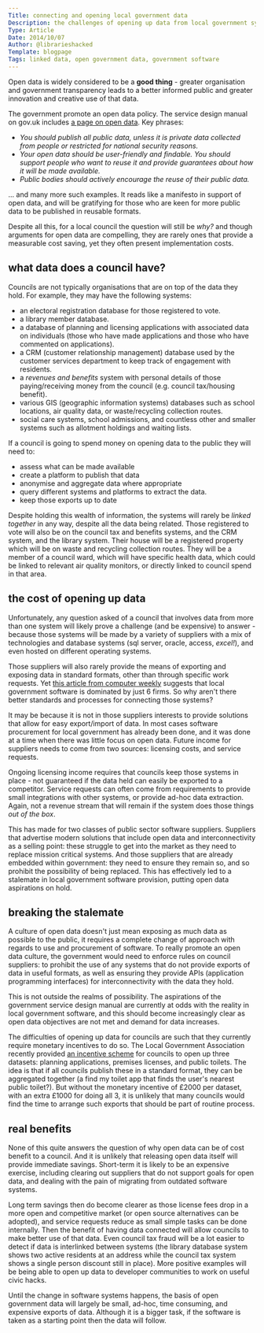 ```yaml
---
Title: connecting and opening local government data
Description: the challenges of opening up data from local government systems
Type: Article
Date: 2014/10/07
Author: @librarieshacked
Template: blogpage
Tags: linked data, open government data, government software
---
```


Open data is widely considered to be a **good thing** - greater organisation and government transparency leads to a better informed public and greater innovation and creative use of that data.

The government promote an open data policy.  The service design manual on gov.uk includes [a page on open data](https://www.gov.uk/service-manual/technology/open-data.html).  Key phrases:

- *You should publish all public data, unless it is private data collected from people or restricted for national security reasons.*
- *Your open data should be user-friendly and findable. You should support people who want to reuse it and provide guarantees about how it will be made available.*
- *Public bodies should actively encourage the reuse of their public data.*

... and many more such examples.  It reads like a manifesto in support of open data, and will be gratifying for those who are keen for more public data to be published in reusable formats.

Despite all this, for a local council the question will still be *why?* and though arguments for open data are compelling, they are rarely ones that provide a measurable cost saving, yet they often present implementation costs.

## what data does a council have?
Councils are not typically organisations that are on top of the data they hold.  For example, they may have the following systems:

- an electoral registration database for those registered to vote.
- a library member database.
- a database of planning and licensing applications with associated data on individuals (those who have made applications and those who have commented on applications).
- a CRM (customer relationship management) database used by the customer services department to keep track of engagement with residents.
- a *revenues and benefits* system with personal details of those paying/receiving money from the council (e.g. council tax/housing benefit).
- various GIS (geographic information systems) databases such as school locations, air quality data, or waste/recycling collection routes.
- social care systems, school admissions, and countless other and smaller systems such as allotment holdings and waiting lists.

If a council is going to spend money on opening data to the public they will need to: 

- assess what can be made available
- create a platform to publish that data 
- anonymise and aggregate data where appropriate
- query different systems and platforms to extract the data.
- keep those exports up to date

Despite holding this wealth of information, the systems will rarely be *linked together* in any way, despite all the data being related.  Those registered to vote will also be on the council tax and benefits systems, and the CRM system, and the library system.  Their house will be a registered property which will be on waste and recycling collection routes.  They will be a member of a council ward, which will have specific health data, which could be linked to relevant air quality monitors, or directly linked to council spend in that area.

## the cost of opening up data
Unfortunately, any question asked of a council that involves data from more than one system will likely prove a challenge (and be expensive) to answer - because those systems will be made by a variety of suppliers with a mix of technologies and database systems (sql server, oracle, access, *excel!*), and even hosted on different operating systems.

Those suppliers will also rarely provide the means of exporting and exposing data in standard formats, other than through specific work requests.  Yet [this article from computer weekly](http://www.computerweekly.com/news/2240082024/Local-government-software-market-dominated-by-six-firms) suggests that local government software is dominated by just 6 firms.  So why aren't there better standards and processes for connecting those systems?

It may be because it is not in those suppliers interests to provide solutions that allow for easy export/import of data.  In most cases software procurement for local government has already been done, and it was done at a time when there was little focus on open data.  Future income for suppliers needs to come from two sources: licensing costs, and service requests.

Ongoing licensing income requires that councils keep those systems in place - not guaranteed if the data held can easily be exported to a competitor.  Service requests can often come from requirements to provide small integrations with other systems, or provide ad-hoc data extraction.  Again, not a revenue stream that will remain if the system does those things *out of the box*.

This has made for two classes of public sector software suppliers.  Suppliers that advertise modern solutions that include open data and interconnectivity as a selling point: these struggle to get into the market as they need to replace mission critical systems.  And those suppliers that are already embedded within government: they need to ensure they remain so, and so prohibit the possibility of being replaced.  This has effectively led to a stalemate in local government software provision, putting open data aspirations on hold.

## breaking the stalemate
A culture of open data doesn't just mean exposing as much data as possible to the public, it requires a complete change of approach with regards to use and procurement of software.  To really promote an open data culture, the government would need to enforce rules on council suppliers: to prohibit the use of any systems that do not provide exports of data in useful formats, as well as ensuring they provide APIs (application programming interfaces) for interconnectivity with the data they hold.

This is not outside the realms of possibility.  The aspirations of the government service design manual are currently at odds with the reality in local government software, and this should become increasingly clear as open data objectives are not met and demand for data increases.

The difficulties of opening up data for councils are such that they currently require monetary incentives to do so.  The Local Government Association recently provided [an incentive scheme](http://incentive.opendata.esd.org.uk/) for councils to open up three datasets: planning applications, premises licenses, and public toilets.  The idea is that if all councils publish these in a standard format, they can be aggregated together (a find my toilet app that finds the user's nearest public toilet?).  But without the monetary incentive of £2000 per dataset, with an extra £1000 for doing all 3, it is unlikely that many councils would find the time to arrange such exports that should be part of routine process.

## real benefits
None of this quite answers the question of why open data can be of cost benefit to a council.  And it is unlikely that releasing open data itself will provide immediate savings.  Short-term it is likely to be an expensive exercise, including clearing out suppliers that do not support goals for open data, and dealing with the pain of migrating from outdated software systems.

Long term savings then do become clearer as those license fees drop in a more open and competitive market (or open source alternatives can be adopted), and service requests reduce as small simple tasks can be done internally.  Then the benefit of having data connected will allow councils to make better use of that data.  Even council tax fraud will be a lot easier to detect if data is interlinked between systems (the library database system shows two active residents at an address while the council tax system shows a single person discount still in place).  More positive examples will be being able to open up data to developer communities to work on useful civic hacks.

Until the change in software systems happens, the basis of open government data will largely be small, ad-hoc, time consuming, and expensive exports of data.  Although it is a bigger task, if the software is taken as a starting point then the data will follow.